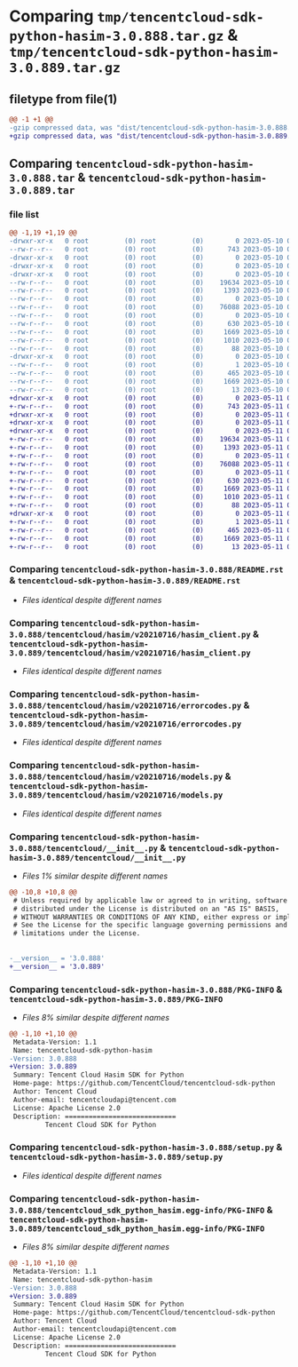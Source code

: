 # Comparing `tmp/tencentcloud-sdk-python-hasim-3.0.888.tar.gz` & `tmp/tencentcloud-sdk-python-hasim-3.0.889.tar.gz`

## filetype from file(1)

```diff
@@ -1 +1 @@
-gzip compressed data, was "dist/tencentcloud-sdk-python-hasim-3.0.888.tar", last modified: Wed May 10 02:16:30 2023, max compression
+gzip compressed data, was "dist/tencentcloud-sdk-python-hasim-3.0.889.tar", last modified: Thu May 11 02:51:26 2023, max compression
```

## Comparing `tencentcloud-sdk-python-hasim-3.0.888.tar` & `tencentcloud-sdk-python-hasim-3.0.889.tar`

### file list

```diff
@@ -1,19 +1,19 @@
-drwxr-xr-x   0 root         (0) root         (0)        0 2023-05-10 02:16:30.000000 tencentcloud-sdk-python-hasim-3.0.888/
--rw-r--r--   0 root         (0) root         (0)      743 2023-05-10 02:16:30.000000 tencentcloud-sdk-python-hasim-3.0.888/README.rst
-drwxr-xr-x   0 root         (0) root         (0)        0 2023-05-10 02:16:30.000000 tencentcloud-sdk-python-hasim-3.0.888/tencentcloud/
-drwxr-xr-x   0 root         (0) root         (0)        0 2023-05-10 02:16:30.000000 tencentcloud-sdk-python-hasim-3.0.888/tencentcloud/hasim/
-drwxr-xr-x   0 root         (0) root         (0)        0 2023-05-10 02:16:30.000000 tencentcloud-sdk-python-hasim-3.0.888/tencentcloud/hasim/v20210716/
--rw-r--r--   0 root         (0) root         (0)    19634 2023-05-10 02:16:30.000000 tencentcloud-sdk-python-hasim-3.0.888/tencentcloud/hasim/v20210716/hasim_client.py
--rw-r--r--   0 root         (0) root         (0)     1393 2023-05-10 02:16:30.000000 tencentcloud-sdk-python-hasim-3.0.888/tencentcloud/hasim/v20210716/errorcodes.py
--rw-r--r--   0 root         (0) root         (0)        0 2023-05-10 02:16:30.000000 tencentcloud-sdk-python-hasim-3.0.888/tencentcloud/hasim/v20210716/__init__.py
--rw-r--r--   0 root         (0) root         (0)    76088 2023-05-10 02:16:30.000000 tencentcloud-sdk-python-hasim-3.0.888/tencentcloud/hasim/v20210716/models.py
--rw-r--r--   0 root         (0) root         (0)        0 2023-05-10 02:16:30.000000 tencentcloud-sdk-python-hasim-3.0.888/tencentcloud/hasim/__init__.py
--rw-r--r--   0 root         (0) root         (0)      630 2023-05-10 02:16:30.000000 tencentcloud-sdk-python-hasim-3.0.888/tencentcloud/__init__.py
--rw-r--r--   0 root         (0) root         (0)     1669 2023-05-10 02:16:30.000000 tencentcloud-sdk-python-hasim-3.0.888/PKG-INFO
--rw-r--r--   0 root         (0) root         (0)     1010 2023-05-10 02:16:30.000000 tencentcloud-sdk-python-hasim-3.0.888/setup.py
--rw-r--r--   0 root         (0) root         (0)       88 2023-05-10 02:16:30.000000 tencentcloud-sdk-python-hasim-3.0.888/setup.cfg
-drwxr-xr-x   0 root         (0) root         (0)        0 2023-05-10 02:16:30.000000 tencentcloud-sdk-python-hasim-3.0.888/tencentcloud_sdk_python_hasim.egg-info/
--rw-r--r--   0 root         (0) root         (0)        1 2023-05-10 02:16:30.000000 tencentcloud-sdk-python-hasim-3.0.888/tencentcloud_sdk_python_hasim.egg-info/dependency_links.txt
--rw-r--r--   0 root         (0) root         (0)      465 2023-05-10 02:16:30.000000 tencentcloud-sdk-python-hasim-3.0.888/tencentcloud_sdk_python_hasim.egg-info/SOURCES.txt
--rw-r--r--   0 root         (0) root         (0)     1669 2023-05-10 02:16:30.000000 tencentcloud-sdk-python-hasim-3.0.888/tencentcloud_sdk_python_hasim.egg-info/PKG-INFO
--rw-r--r--   0 root         (0) root         (0)       13 2023-05-10 02:16:30.000000 tencentcloud-sdk-python-hasim-3.0.888/tencentcloud_sdk_python_hasim.egg-info/top_level.txt
+drwxr-xr-x   0 root         (0) root         (0)        0 2023-05-11 02:51:26.000000 tencentcloud-sdk-python-hasim-3.0.889/
+-rw-r--r--   0 root         (0) root         (0)      743 2023-05-11 02:51:26.000000 tencentcloud-sdk-python-hasim-3.0.889/README.rst
+drwxr-xr-x   0 root         (0) root         (0)        0 2023-05-11 02:51:26.000000 tencentcloud-sdk-python-hasim-3.0.889/tencentcloud/
+drwxr-xr-x   0 root         (0) root         (0)        0 2023-05-11 02:51:26.000000 tencentcloud-sdk-python-hasim-3.0.889/tencentcloud/hasim/
+drwxr-xr-x   0 root         (0) root         (0)        0 2023-05-11 02:51:26.000000 tencentcloud-sdk-python-hasim-3.0.889/tencentcloud/hasim/v20210716/
+-rw-r--r--   0 root         (0) root         (0)    19634 2023-05-11 02:51:26.000000 tencentcloud-sdk-python-hasim-3.0.889/tencentcloud/hasim/v20210716/hasim_client.py
+-rw-r--r--   0 root         (0) root         (0)     1393 2023-05-11 02:51:26.000000 tencentcloud-sdk-python-hasim-3.0.889/tencentcloud/hasim/v20210716/errorcodes.py
+-rw-r--r--   0 root         (0) root         (0)        0 2023-05-11 02:51:26.000000 tencentcloud-sdk-python-hasim-3.0.889/tencentcloud/hasim/v20210716/__init__.py
+-rw-r--r--   0 root         (0) root         (0)    76088 2023-05-11 02:51:26.000000 tencentcloud-sdk-python-hasim-3.0.889/tencentcloud/hasim/v20210716/models.py
+-rw-r--r--   0 root         (0) root         (0)        0 2023-05-11 02:51:26.000000 tencentcloud-sdk-python-hasim-3.0.889/tencentcloud/hasim/__init__.py
+-rw-r--r--   0 root         (0) root         (0)      630 2023-05-11 02:51:26.000000 tencentcloud-sdk-python-hasim-3.0.889/tencentcloud/__init__.py
+-rw-r--r--   0 root         (0) root         (0)     1669 2023-05-11 02:51:26.000000 tencentcloud-sdk-python-hasim-3.0.889/PKG-INFO
+-rw-r--r--   0 root         (0) root         (0)     1010 2023-05-11 02:51:26.000000 tencentcloud-sdk-python-hasim-3.0.889/setup.py
+-rw-r--r--   0 root         (0) root         (0)       88 2023-05-11 02:51:26.000000 tencentcloud-sdk-python-hasim-3.0.889/setup.cfg
+drwxr-xr-x   0 root         (0) root         (0)        0 2023-05-11 02:51:26.000000 tencentcloud-sdk-python-hasim-3.0.889/tencentcloud_sdk_python_hasim.egg-info/
+-rw-r--r--   0 root         (0) root         (0)        1 2023-05-11 02:51:26.000000 tencentcloud-sdk-python-hasim-3.0.889/tencentcloud_sdk_python_hasim.egg-info/dependency_links.txt
+-rw-r--r--   0 root         (0) root         (0)      465 2023-05-11 02:51:26.000000 tencentcloud-sdk-python-hasim-3.0.889/tencentcloud_sdk_python_hasim.egg-info/SOURCES.txt
+-rw-r--r--   0 root         (0) root         (0)     1669 2023-05-11 02:51:26.000000 tencentcloud-sdk-python-hasim-3.0.889/tencentcloud_sdk_python_hasim.egg-info/PKG-INFO
+-rw-r--r--   0 root         (0) root         (0)       13 2023-05-11 02:51:26.000000 tencentcloud-sdk-python-hasim-3.0.889/tencentcloud_sdk_python_hasim.egg-info/top_level.txt
```

### Comparing `tencentcloud-sdk-python-hasim-3.0.888/README.rst` & `tencentcloud-sdk-python-hasim-3.0.889/README.rst`

 * *Files identical despite different names*

### Comparing `tencentcloud-sdk-python-hasim-3.0.888/tencentcloud/hasim/v20210716/hasim_client.py` & `tencentcloud-sdk-python-hasim-3.0.889/tencentcloud/hasim/v20210716/hasim_client.py`

 * *Files identical despite different names*

### Comparing `tencentcloud-sdk-python-hasim-3.0.888/tencentcloud/hasim/v20210716/errorcodes.py` & `tencentcloud-sdk-python-hasim-3.0.889/tencentcloud/hasim/v20210716/errorcodes.py`

 * *Files identical despite different names*

### Comparing `tencentcloud-sdk-python-hasim-3.0.888/tencentcloud/hasim/v20210716/models.py` & `tencentcloud-sdk-python-hasim-3.0.889/tencentcloud/hasim/v20210716/models.py`

 * *Files identical despite different names*

### Comparing `tencentcloud-sdk-python-hasim-3.0.888/tencentcloud/__init__.py` & `tencentcloud-sdk-python-hasim-3.0.889/tencentcloud/__init__.py`

 * *Files 1% similar despite different names*

```diff
@@ -10,8 +10,8 @@
 # Unless required by applicable law or agreed to in writing, software
 # distributed under the License is distributed on an "AS IS" BASIS,
 # WITHOUT WARRANTIES OR CONDITIONS OF ANY KIND, either express or implied.
 # See the License for the specific language governing permissions and
 # limitations under the License.
 
 
-__version__ = '3.0.888'
+__version__ = '3.0.889'
```

### Comparing `tencentcloud-sdk-python-hasim-3.0.888/PKG-INFO` & `tencentcloud-sdk-python-hasim-3.0.889/PKG-INFO`

 * *Files 8% similar despite different names*

```diff
@@ -1,10 +1,10 @@
 Metadata-Version: 1.1
 Name: tencentcloud-sdk-python-hasim
-Version: 3.0.888
+Version: 3.0.889
 Summary: Tencent Cloud Hasim SDK for Python
 Home-page: https://github.com/TencentCloud/tencentcloud-sdk-python
 Author: Tencent Cloud
 Author-email: tencentcloudapi@tencent.com
 License: Apache License 2.0
 Description: ============================
         Tencent Cloud SDK for Python
```

### Comparing `tencentcloud-sdk-python-hasim-3.0.888/setup.py` & `tencentcloud-sdk-python-hasim-3.0.889/setup.py`

 * *Files identical despite different names*

### Comparing `tencentcloud-sdk-python-hasim-3.0.888/tencentcloud_sdk_python_hasim.egg-info/PKG-INFO` & `tencentcloud-sdk-python-hasim-3.0.889/tencentcloud_sdk_python_hasim.egg-info/PKG-INFO`

 * *Files 8% similar despite different names*

```diff
@@ -1,10 +1,10 @@
 Metadata-Version: 1.1
 Name: tencentcloud-sdk-python-hasim
-Version: 3.0.888
+Version: 3.0.889
 Summary: Tencent Cloud Hasim SDK for Python
 Home-page: https://github.com/TencentCloud/tencentcloud-sdk-python
 Author: Tencent Cloud
 Author-email: tencentcloudapi@tencent.com
 License: Apache License 2.0
 Description: ============================
         Tencent Cloud SDK for Python
```

